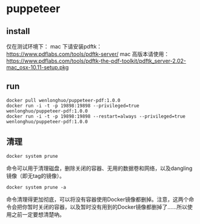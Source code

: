 # puppeteer

## install

仅在测试环境下：
mac 下请安装pdftk：
https://www.pdflabs.com/tools/pdftk-server/
mac 高版本请使用：
https://www.pdflabs.com/tools/pdftk-the-pdf-toolkit/pdftk_server-2.02-mac_osx-10.11-setup.pkg

## run

```
docker pull wenlonghuo/puppeteer-pdf:1.0.0
docker run -i -t -p 19898:19898 --privileged=true wenlonghuo/puppeteer-pdf:1.0.0
docker run -i -t -p 19898:19898 --restart=always --privileged=true wenlonghuo/puppeteer-pdf:1.0.0
```

## 清理
```
docker system prune
```

命令可以用于清理磁盘，删除关闭的容器、无用的数据卷和网络，以及dangling镜像（即无tag的镜像）。

```
docker system prune -a
```

命令清理得更加彻底，可以将没有容器使用Docker镜像都删掉。注意，这两个命令会把你暂时关闭的容器，以及暂时没有用到的Docker镜像都删掉了……所以使用之前一定要想清楚吶。
